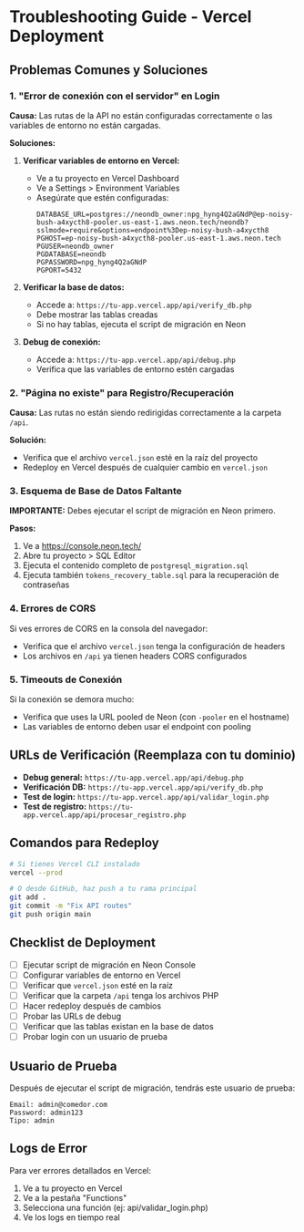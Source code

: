 # Troubleshooting Guide - Vercel Deployment

## Problemas Comunes y Soluciones

### 1. "Error de conexión con el servidor" en Login

**Causa:** Las rutas de la API no están configuradas correctamente o las variables de entorno no están cargadas.

**Soluciones:**
1. **Verificar variables de entorno en Vercel:**
   - Ve a tu proyecto en Vercel Dashboard
   - Ve a Settings > Environment Variables
   - Asegúrate que estén configuradas:
     ```
     DATABASE_URL=postgres://neondb_owner:npg_hyng4Q2aGNdP@ep-noisy-bush-a4xycth8-pooler.us-east-1.aws.neon.tech/neondb?sslmode=require&options=endpoint%3Dep-noisy-bush-a4xycth8
     PGHOST=ep-noisy-bush-a4xycth8-pooler.us-east-1.aws.neon.tech
     PGUSER=neondb_owner
     PGDATABASE=neondb
     PGPASSWORD=npg_hyng4Q2aGNdP
     PGPORT=5432
     ```

2. **Verificar la base de datos:**
   - Accede a: `https://tu-app.vercel.app/api/verify_db.php`
   - Debe mostrar las tablas creadas
   - Si no hay tablas, ejecuta el script de migración en Neon

3. **Debug de conexión:**
   - Accede a: `https://tu-app.vercel.app/api/debug.php`
   - Verifica que las variables de entorno estén cargadas

### 2. "Página no existe" para Registro/Recuperación

**Causa:** Las rutas no están siendo redirigidas correctamente a la carpeta `/api`.

**Solución:**
- Verifica que el archivo `vercel.json` esté en la raíz del proyecto
- Redeploy en Vercel después de cualquier cambio en `vercel.json`

### 3. Esquema de Base de Datos Faltante

**IMPORTANTE:** Debes ejecutar el script de migración en Neon primero.

**Pasos:**
1. Ve a https://console.neon.tech/
2. Abre tu proyecto > SQL Editor  
3. Ejecuta el contenido completo de `postgresql_migration.sql`
4. Ejecuta también `tokens_recovery_table.sql` para la recuperación de contraseñas

### 4. Errores de CORS

Si ves errores de CORS en la consola del navegador:
- Verifica que el archivo `vercel.json` tenga la configuración de headers
- Los archivos en `/api` ya tienen headers CORS configurados

### 5. Timeouts de Conexión

Si la conexión se demora mucho:
- Verifica que uses la URL pooled de Neon (con `-pooler` en el hostname)
- Las variables de entorno deben usar el endpoint con pooling

## URLs de Verificación (Reemplaza con tu dominio)

- **Debug general:** `https://tu-app.vercel.app/api/debug.php`
- **Verificación DB:** `https://tu-app.vercel.app/api/verify_db.php`
- **Test de login:** `https://tu-app.vercel.app/api/validar_login.php`
- **Test de registro:** `https://tu-app.vercel.app/api/procesar_registro.php`

## Comandos para Redeploy

```bash
# Si tienes Vercel CLI instalado
vercel --prod

# O desde GitHub, haz push a tu rama principal
git add .
git commit -m "Fix API routes"
git push origin main
```

## Checklist de Deployment

- [ ] Ejecutar script de migración en Neon Console
- [ ] Configurar variables de entorno en Vercel
- [ ] Verificar que `vercel.json` esté en la raíz
- [ ] Verificar que la carpeta `/api` tenga los archivos PHP
- [ ] Hacer redeploy después de cambios
- [ ] Probar las URLs de debug
- [ ] Verificar que las tablas existan en la base de datos
- [ ] Probar login con un usuario de prueba

## Usuario de Prueba

Después de ejecutar el script de migración, tendrás este usuario de prueba:

```
Email: admin@comedor.com
Password: admin123
Tipo: admin
```

## Logs de Error

Para ver errores detallados en Vercel:
1. Ve a tu proyecto en Vercel
2. Ve a la pestaña "Functions"
3. Selecciona una función (ej: api/validar_login.php)
4. Ve los logs en tiempo real

